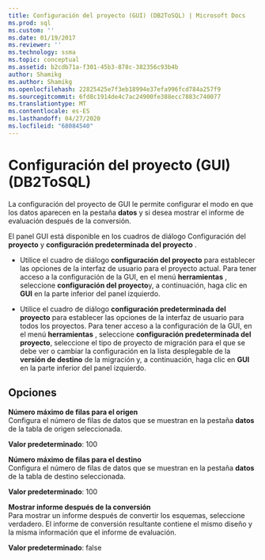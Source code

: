 ```yaml
---
title: Configuración del proyecto (GUI) (DB2ToSQL) | Microsoft Docs
ms.prod: sql
ms.custom: ''
ms.date: 01/19/2017
ms.reviewer: ''
ms.technology: ssma
ms.topic: conceptual
ms.assetid: b2cdb71a-f301-45b3-878c-382356c93b4b
author: Shamikg
ms.author: Shamikg
ms.openlocfilehash: 22825425e7f3eb18994e37efa996fcd784a257f9
ms.sourcegitcommit: 6fd8c1914de4c7ac24900fe388ecc7883c740077
ms.translationtype: MT
ms.contentlocale: es-ES
ms.lasthandoff: 04/27/2020
ms.locfileid: "68084540"
---
```

# <a name="project-settings-gui-db2tosql"></a>Configuración del proyecto (GUI) (DB2ToSQL)
La configuración del proyecto de GUI le permite configurar el modo en que los datos aparecen en la pestaña **datos** y si desea mostrar el informe de evaluación después de la conversión.  
  
El panel GUI está disponible en los cuadros de diálogo Configuración del **proyecto** y **configuración predeterminada del proyecto** .  
  
-   Utilice el cuadro de diálogo **configuración del proyecto** para establecer las opciones de la interfaz de usuario para el proyecto actual. Para tener acceso a la configuración de la GUI, en el menú **herramientas** , seleccione **configuración del proyecto**y, a continuación, haga clic en **GUI** en la parte inferior del panel izquierdo.  
  
-   Utilice el cuadro de diálogo **configuración predeterminada del proyecto** para establecer las opciones de la interfaz de usuario para todos los proyectos. Para tener acceso a la configuración de la GUI, en el menú **herramientas** , seleccione **configuración predeterminada del proyecto**, seleccione el tipo de proyecto de migración para el que se debe ver o cambiar la configuración en la lista desplegable de la **versión de destino** de la migración y, a continuación, haga clic en **GUI** en la parte inferior del panel izquierdo.  
  
## <a name="options"></a>Opciones  
**Número máximo de filas para el origen**  
Configura el número de filas de datos que se muestran en la pestaña **datos** de la tabla de origen seleccionada.  
  
**Valor predeterminado**: 100  
  
**Número máximo de filas para el destino**  
Configura el número de filas de datos que se muestran en la pestaña **datos** de la tabla de destino seleccionada.  
  
**Valor predeterminado**: 100  
  
**Mostrar informe después de la conversión**  
Para mostrar un informe después de convertir los esquemas, seleccione verdadero. El informe de conversión resultante contiene el mismo diseño y la misma información que el informe de evaluación.  
  
**Valor predeterminado**: false  
  
